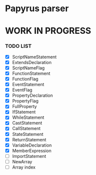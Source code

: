 # Papyrus parser

# WORK IN PROGRESS

### TODO LIST

- [x] ScriptNameStatement
- [x] ExtendsDeclaration
- [x] ScriptNameFlag
- [x] FunctionStatement
- [x] FunctionFlag
- [x] EventStatement
- [x] EventFlag
- [x] PropertyDeclaration
- [x] PropertyFlag
- [x] FullProperty
- [x] IfStatement
- [x] WhileStatement
- [x] CastStatement
- [x] CallStatement
- [x] StateStatement
- [x] ReturnStatement
- [x] VariableDeclaration
- [x] MemberExpression
- [ ] ImportStatement
- [ ] NewArray
- [ ] Array index
